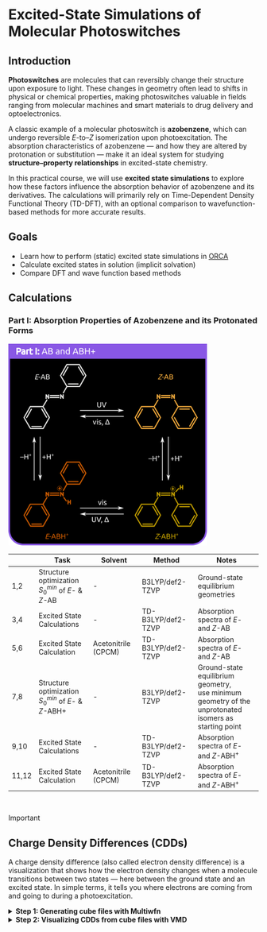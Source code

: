 # Excited-State Simulations of Molecular Photoswitches
## Introduction

**Photoswitches** are molecules that can reversibly change their structure upon exposure to light. 
These changes in geometry often lead to shifts in physical or chemical properties, making photoswitches valuable in fields ranging from molecular machines and smart materials to drug delivery and optoelectronics.

A classic example of a molecular photoswitch is **azobenzene**, which can undergo reversible *E*-to–*Z* isomerization upon photoexcitation. 
The absorption characteristics of azobenzene — and how they are altered by protonation or substitution — make it an ideal system for studying **structure–property relationships** in excited-state chemistry.

In this practical course, we will use **excited state simulations** to explore how these factors influence the absorption behavior of azobenzene and its derivatives. 
The calculations will primarily rely on Time-Dependent Density Functional Theory (TD-DFT), with an optional comparison to wavefunction-based methods for more accurate results.

## Goals

- Learn how to perform (static) excited state simulations in [ORCA](https://www.faccts.de/docs/orca/5.0/tutorials/spec/UVVis.html)
- Calculate excited states in solution (implicit solvation)
- Compare DFT and wave function based methods

## Calculations
### Part I: Absorption Properties of Azobenzene and its Protonated Forms

<img src="https://github.com/CompPhotoChem/bachelor-qc-2/blob/main/azobenzene/img/AB_ABH%2B_black.png" width="400px" />


|      | Task                                      | Solvent        | Method         | Notes                                 |
|------|-------------------------------------------|----------------|----------------|---------------------------------------|
| 1,2   | Structure optimization <br> $S_0^{min}$ of *E*- & *Z*-AB  | -              | B3LYP/def2-TZVP |  Ground-state equilibrium geometries |
| 3,4   | Excited State Calculations | -  | TD-B3LYP/def2-TZVP | Absorption spectra of *E*- and *Z*-AB |
| 5,6   | Excited State Calculation | Acetonitrile (CPCM)  | TD-B3LYP/def2-TZVP | Absorption spectra of *E*- and *Z*-AB |
| 7,8     | Structure optimization  <br> $S_0^{min}$ of *E*- & *Z*-ABH+  | -              | B3LYP/def2-TZVP | Ground-state equilibrium geometry,<br> use minimum geometry of the <br> unprotonated isomers as starting point |
| 9,10  | Excited State Calculations | -  | TD-B3LYP/def2-TZVP | Absorption spectra of *E*- and *Z*-ABH$^+$ |
| 11,12 | Excited State Calculation | Acetonitrile (CPCM)  | TD-B3LYP/def2-TZVP | Absorption spectra of *E*- and *Z*-ABH$^+$ |

<br>

> [!IMPORTANT]  
> ## Charge Density Differences (CDDs)
>
> A charge density difference (also called electron density difference) is a visualization that shows how the electron density changes when a molecule transitions between two states — here between the ground state and an excited state.
> In simple terms, it tells you where electrons are coming from and going to during a photoexcitation.
> 
> <details>
> <summary><strong>Step 1: Generating cube files with Multiwfn </strong></summary>
> 
> We will generation the charge density differences from the TD-DFT outputs using [Multiwfn](http://sobereva.com/multiwfn/).
> To this end, you firstly need to convert the orbital files `*.gbw` to `*.molden` files using the ```orca6_2mkl``` function, *e.g.*, 
> ```bash
> orca_2mkl td_ss_E-AB_gas -molden 
> ```
> Next, start Multiwfn and load the `*.molden` file, e.g., run the following in a terminal:
> 
> ```
> multiwfn td_ss_E-AB_gas.molden
> ```
>
> This will open a menu, where you navigate by typing numbers or strings into the terminal.
> To generate a charge density difference cube file, the subsequent choices are listed below:
> 
> ```
> 18        #Electron excitation analysis
> 1         #Analyze and visualize hole-electron distribution, transition dipole moment and transition density
> 'outfile' #Input the path of the ORCA output file
> 'state'   #There are N transitions, analyze which one?  e.g. 1 (for S1)
> 1         #Visualize and analyze hole, electron and transition density and so on
> 2         #High quality grid  , covering whole system, about vieeeeele points in total
> 15        #Output cube file of charge density difference to current folder
> 0         #Return
> 0         #Return
> 0         #Return
> # repeat for all states of interest
> (-10      #Exit)
> ```
> </details>
> 
> <details>
> <summary><strong>Step 2: Visualizing CDDs from cube files with VMD </strong></summary>
> 
> To visualize the `*.cub` files, you can use VMD.
> You can open VMD form ther terminal, by simply typing `vmd`.
> 
> To display the charge density differences, you need to display the surface of the elctron hole and electron excess of a transition.
> To this end, go to `Graphics > Representation`. This will open a menu.
> Click the button `Create Rep`, select as the Drawing Method from the Dropdown Menu `Isosurface` and adapt the Isovalue, e.g. use 0.0015.
> Change the color of the surface by Choosing in the Coloring Method dropdown menu `Color ID` and choose an ID in the newly appearing dropdown menu, *e.g.* `32` for yellow.
> Repeat these steps, and use the isovalue from before but as negative number, *e.g.*, -0.0015 and select a different color, e.g. `23` for blue.
> 
> This shows you your molecule with the two electron densities, whereas in the respective selected transition electron density is shifted (in this example) from blue to yellow.
> This visualization will help you to assess the nature of the electronic transition.
> Below you find a GIF illustrating these steps at the example of the $S_1$ state of *E*-AB.
>
> <details>
> <summary><strong>🎥 Visualizing a CDD from a cube file with VMD</strong></summary>
> <img src="https://github.com/CompPhotoChem/bachelor-qc-2/blob/main/azobenzene/img/vmd_cdds.gif" width="1000px" />
> </details>
> </details>
>

